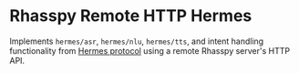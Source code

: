 # Rhasspy Remote HTTP Hermes

Implements `hermes/asr`, `hermes/nlu`, `hermes/tts`, and intent handling functionality from [Hermes protocol](https://docs.snips.ai/reference/hermes) using a remote Rhasspy server's HTTP API.
